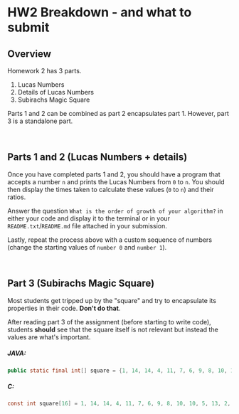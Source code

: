 # HW2 Breakdown - and what to submit

## Overview
Homework 2 has 3 parts. 
1. Lucas Numbers
2. Details of Lucas Numbers
3. Subirachs Magic Square

Parts 1 and 2 can be combined as part 2 encapsulates part 1. However, part 3 is a standalone part.

<br>

## Parts 1 and 2 (Lucas Numbers + details)

Once you have completed parts 1 and 2, you should have a program that accepts a number `n` and prints the Lucas Numbers from `0` to `n`. You should then display the 
times taken to calculate these values (`0` to `n`) and their ratios.

Answer the question `What is the order of growth of your algorithm?` in either your code and display it to the terminal or in your `README.txt`/`README.md` file attached in 
your submission.

Lastly, repeat the process above with a custom sequence of numbers (change the starting values of `number 0` and `number 1`).

<br>

## Part 3 (Subirachs Magic Square)

Most students get tripped up by the "square" and try to encapsulate its properties in their code. **Don't do that**.

After reading part 3 of the assignment (before starting to write code), students **should** see that the square itself is not relevant but instead the values are 
what's important.

##### JAVA:
```java
public static final int[] square = {1, 14, 14, 4, 11, 7, 6, 9, 8, 10, 10, 5, 13, 2, 3, 15};
```
##### C:
```c
const int square[16] = 1, 14, 14, 4, 11, 7, 6, 9, 8, 10, 10, 5, 13, 2, 3, 15{};
```

